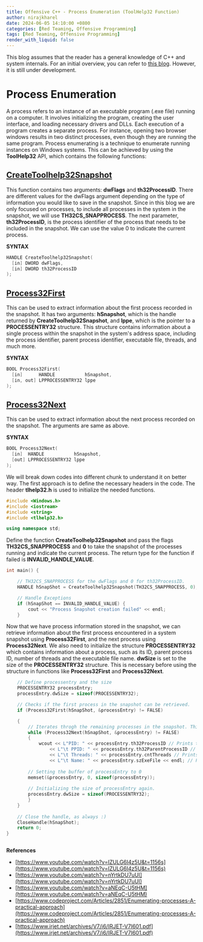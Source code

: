 ```yaml
---
title: Offensive C++ - Process Enumeration (ToolHelp32 Function)
author: nirajkharel
date: 2024-06-05 14:10:00 +0800
categories: [Red Teaming, Offensive Programming]
tags: [Red Teaming, Offensive Programming]
render_with_liquid: false
---
```


This blog assumes that the reader has a general knowledge of C++ and system internals. For an initial overview, you can refer to [this blog](https://nirajkharel.com.np/posts/offensive-cplusplus-basics/). However, it is still under development.

# Process Enumeration
A process refers to an instance of an executable program (.exe file) running on a computer. It involves initializing the program, creating the user interface, and loading necessary drivers and DLLs. Each execution of a program creates a separate process. For instance, opening two browser windows results in two distinct processes, even though they are running the same program. Process enumerating is a technique to enumerate running instances on Windows systems. This can be achieved by using the **ToolHelp32** API, which contains the following functions:

## [CreateToolhelp32Snapshot](https://learn.microsoft.com/en-us/windows/win32/api/tlhelp32/nf-tlhelp32-createtoolhelp32snapshot)
This function contains two arguments: **dwFlags** and **th32ProcessID**. There are different values for the dwFlags argument depending on the type of information you would like to save in the snapshot. Since in this blog we are only focused on processes, to include all processes in the system in the snapshot, we will use **TH32CS_SNAPPROCESS**. The next parameter, **th32ProcessID**, is the process identifier of the process that needs to be included in the snapshot. We can use the value 0 to indicate the current process.

**SYNTAX**
```c++
HANDLE CreateToolhelp32Snapshot(
  [in] DWORD dwFlags,
  [in] DWORD th32ProcessID
);
```

## [Process32First](https://learn.microsoft.com/en-us/windows/win32/api/tlhelp32/nf-tlhelp32-process32first)
This can be used to extract information about the first process recorded in the snapshot. It has two arguments: **hSnapshot**, which is the handle returned by **CreateToolhelp32Snapshot**, and **lppe**, which is the pointer to a **PROCESSENTRY32** structure. This structure contains information about a single process within the snapshot in the system's address space, including the process identifier, parent process identifier, executable file, threads, and much more.

**SYNTAX**
```c++
BOOL Process32First(
  [in]      HANDLE           hSnapshot,
  [in, out] LPPROCESSENTRY32 lppe
);
```

## [Process32Next](https://learn.microsoft.com/en-us/windows/win32/api/tlhelp32/nf-tlhelp32-process32next)
This can be used to extract information about the next process recorded on the snapshot. The arguments are same as above.

**SYNTAX**
```c++
BOOL Process32Next(
  [in]  HANDLE           hSnapshot,
  [out] LPPROCESSENTRY32 lppe
);
```

We will break down codes into different chunk to understand it on better way.
The first approach is to define the necessary headers in the code. The header **tlhelp32.h** is used to initialize the needed functions.
```c++
#include <Windows.h>
#include <iostream>
#include <string>
#include <tlhelp32.h>

using namespace std;
```

Define the function **CreateToolhelp32Snapshot** and pass the flags **TH32CS_SNAPPROCESS** and **0** to take the snapshot of the processes running and indicate the current process. The return type for the function if failed is **INVALID_HANDLE_VALUE**.
```c++
int main() {

    // TH32CS_SNAPPROCESS for the dwFlags and 0 for th32ProcessID.
    HANDLE hSnapShot = CreateToolhelp32Snapshot(TH32CS_SNAPPROCESS, 0);

    // Handle Exceptions
    if (hSnapShot == INVALID_HANDLE_VALUE) {
        cout << "Process Snapshot creation failed" << endl;
    }
```
Now that we have process information stored in the snapshot, we can retrieve information about the first process encountered in a system snapshot using **Process32First**, and the next process using **Process32Next**. We also need to initialize the structure **PROCESSENTRY32** which contains information about a process, such as its ID, parent process ID, number of threads and the executable file name. **dwSize** is set to the size of the **PROCESSENTRY32** structure. This is necessary before using the structure in functions like **Process32First** and **Process32Next**.


```c++
    // Define processentry and the size
    PROCESSENTRY32 processEntry;
    processEntry.dwSize = sizeof(PROCESSENTRY32);

    // Checks if the first process in the snapshot can be retrieved.
    if (Process32First(hSnapShot, &processEntry) != FALSE)

    {
        // Iterates throgh the remaining processes in the snapshot. This loop continues until Process32Next fails, meaning there are no more processes in the snapshot.
        while (Process32Next(hSnapShot, &processEntry) != FALSE)
        {
            wcout << L"PID: " << processEntry.th32ProcessID // Prints the process ID
                << L"\t PPID: " << processEntry.th32ParentProcessID // Prints the parent process ID
                << L"\t Threads: " << processEntry.cntThreads // Prints the Thread running on the process
                << L"\t Name: " << processEntry.szExeFile << endl; // Prints an executable running the process
        
        // Setting the buffer of processEntry to 0
        memset(&processEntry, 0, sizeof(processEntry));
        
        // Initializing the size of processEntry again.
        processEntry.dwSize = sizeof(PROCESSENTRY32);
        }
    }
    
    // Close the handle, as always :)
    CloseHandle(hSnapShot);
    return 0;
}
```

<img alt="" class="bf jp jq dj" loading="lazy" role="presentation" src="https://raw.githubusercontent.com/nirajkharel/nirajkharel.github.io/master/assets/img/images/process-enum-1.gif">


**References**
- [https://www.youtube.com/watch?v=IZULG6I4z5U&t=1156s](https://www.youtube.com/watch?v=IZULG6I4z5U&t=1156s)
- [https://www.youtube.com/watch?v=nYrtkDU7uUI](https://www.youtube.com/watch?v=nYrtkDU7uUI)
- [https://www.youtube.com/watch?v=aNEqC-U5tHM](https://www.youtube.com/watch?v=aNEqC-U5tHM)
- [https://www.codeproject.com/Articles/2851/Enumerating-processes-A-practical-approach](https://www.codeproject.com/Articles/2851/Enumerating-processes-A-practical-approach)
- [https://www.irjet.net/archives/V7/i6/IRJET-V7I601.pdf](https://www.irjet.net/archives/V7/i6/IRJET-V7I601.pdf)